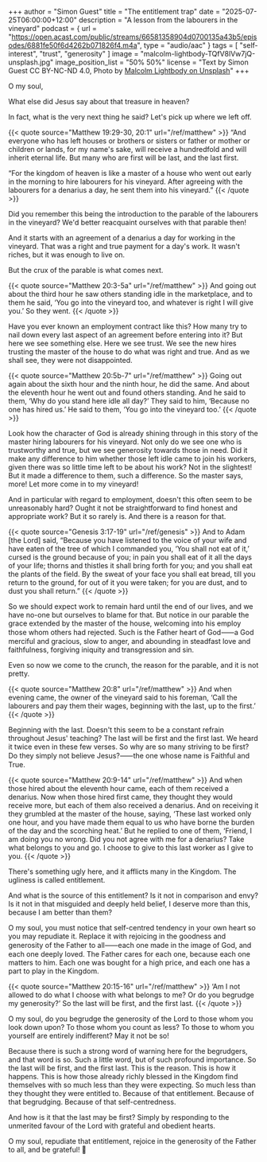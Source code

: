 +++
author = "Simon Guest"
title = "The entitlement trap"
date = "2025-07-25T06:00:00+12:00"
description = "A lesson from the labourers in the vineyard"
podcast = { url = "https://open.acast.com/public/streams/66581358904d0700135a43b5/episodes/6881fe50f6d4262b071826f4.m4a", type = "audio/aac" }
tags = [ "self-interest", "trust", "generosity" ]
image = "malcolm-lightbody-TQfV8lVw7jQ-unsplash.jpg"
image_position_list = "50% 50%"
license = "Text by Simon Guest CC BY-NC-ND 4.0, Photo by [Malcolm Lightbody on Unsplash](https://unsplash.com/photos/person-stands-near-entrance-TQfV8lVw7jQ)"
+++

O my soul,

What else did Jesus say about that treasure in heaven?

In fact, what is the very next thing he said? Let's pick up where we left off.

{{< quote source="Matthew 19:29-30, 20:1" url="/ref/matthew" >}}
“And everyone who has left houses or brothers or sisters or father or mother or children or lands, for my name's sake, will receive a hundredfold and will inherit eternal life. But many who are first will be last, and the last first.

“For the kingdom of heaven is like a master of a house who went out early in the morning to hire labourers for his vineyard. After agreeing with the labourers for a denarius a day, he sent them into his vineyard.”
{{< /quote >}}

Did you remember this being the introduction to the parable of the labourers in the vineyard? We'd better reacquaint ourselves with that parable then!

And it starts with an agreement of a denarius a day for working in the vineyard. That was a right and true payment for a day's work. It wasn't riches, but it was enough to live on.

But the crux of the parable is what comes next.

{{< quote source="Matthew 20:3-5a" url="/ref/matthew" >}}
And going out about the third hour he saw others standing idle in the marketplace, and to them he said, ‘You go into the vineyard too, and whatever is right I will give you.’ So they went.
{{< /quote >}}

Have you ever known an employment contract like this? How many try to nail down every last aspect of an agreement before entering into it? But here we see something else. Here we see trust. We see the new hires trusting the master of the house to do what was right and true. And as we shall see, they were not disappointed.

{{< quote source="Matthew 20:5b-7" url="/ref/matthew" >}}
Going out again about the sixth hour and the ninth hour, he did the same. And about the eleventh hour he went out and found others standing. And he said to them, ‘Why do you stand here idle all day?’ They said to him, ‘Because no one has hired us.’ He said to them, ‘You go into the vineyard too.’
{{< /quote >}}

Look how the character of God is already shining through in this story of the master hiring labourers for his vineyard. Not only do we see one who is trustworthy and true, but we see generosity towards those in need. Did it make any difference to him whether those left idle came to join his workers, given there was so little time left to be about his work? Not in the slightest! But it made a difference to them, such a difference. So the master says, more! Let more come in to my vineyard!

And in particular with regard to employment, doesn't this often seem to be unreasonably hard? Ought it not be straightforward to find honest and appropriate work? But it so rarely is. And there is a reason for that.

{{< quote source="Genesis 3:17-19" url="/ref/genesis" >}}
And to Adam [the Lord] said, “Because you have listened to the voice of your wife and have eaten of the tree of which I commanded you, ‘You shall not eat of it,’ cursed is the ground because of you; in pain you shall eat of it all the days of your life; thorns and thistles it shall bring forth for you; and you shall eat the plants of the field. By the sweat of your face you shall eat bread, till you return to the ground, for out of it you were taken; for you are dust, and to dust you shall return.”
{{< /quote >}}

So we should expect work to remain hard until the end of our lives, and we have no-one but ourselves to blame for that. But notice in our parable the grace extended by the master of the house, welcoming into his employ those whom others had rejected. Such is the Father heart of God⸺a God merciful and gracious, slow to anger, and abounding in steadfast love and faithfulness, forgiving iniquity and transgression and sin.

Even so now we come to the crunch, the reason for the parable, and it is not pretty.

{{< quote source="Matthew 20:8" url="/ref/matthew" >}}
And when evening came, the owner of the vineyard said to his foreman, ‘Call the labourers and pay them their wages, beginning with the last, up to the first.’
{{< /quote >}}

Beginning with the last. Doesn't this seem to be a constant refrain throughout Jesus' teaching? The last will be first and the first last. We heard it twice even in these few verses. So why are so many striving to be first? Do they simply not believe Jesus?⸺the one whose name is Faithful and True.

{{< quote source="Matthew 20:9-14" url="/ref/matthew" >}}
And when those hired about the eleventh hour came, each of them received a denarius. Now when those hired first came, they thought they would receive more, but each of them also received a denarius. And on receiving it they grumbled at the master of the house, saying, ‘These last worked only one hour, and you have made them equal to us who have borne the burden of the day and the scorching heat.’ But he replied to one of them, ‘Friend, I am doing you no wrong. Did you not agree with me for a denarius? Take what belongs to you and go. I choose to give to this last worker as I give to you.
{{< /quote >}}

There's something ugly here, and it afflicts many in the Kingdom. The ugliness is called entitlement.

And what is the source of this entitlement? Is it not in comparison and envy? Is it not in that misguided and deeply held belief, I deserve more than this, because I am better than them?

O my soul, you must notice that self-centred tendency in your own heart so you may repudiate it. Replace it with rejoicing in the goodness and generosity of the Father to all⸺each one made in the image of God, and each one deeply loved.  The Father cares for each one, because each one matters to him. Each one was bought for a high price, and each one has a part to play in the Kingdom.

{{< quote source="Matthew 20:15-16" url="/ref/matthew" >}}
‘Am I not allowed to do what I choose with what belongs to me? Or do you begrudge my generosity?’ So the last will be first, and the first last.
{{< /quote >}}

O my soul, do you begrudge the generosity of the Lord to those whom you look down upon? To those whom you count as less? To those to whom you yourself are entirely indifferent? May it not be so!

Because there is such a strong word of warning here for the begrudgers, and that word is so. Such a little word, but of such profound importance. So the last will be first, and the first last. This is the reason. This is how it happens. This is how those already richly blessed in the Kingdom find themselves with so much less than they were expecting. So much less than they thought they were entitled to. Because of that entitlement. Because of that begrudging. Because of that self-centredness.

And how is it that the last may be first? Simply by responding to the unmerited favour of the Lord with grateful and obedient hearts.

O my soul, repudiate that entitlement, rejoice in the generosity of the Father to all, and be grateful! 🙏

